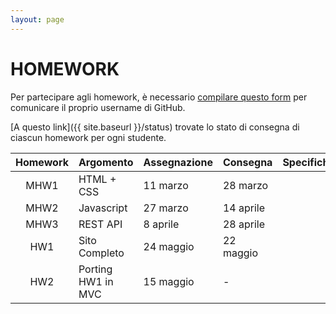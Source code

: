 ```yaml
---
layout: page
---
```


# HOMEWORK

Per partecipare agli homework, è necessario [compilare questo form](https://forms.gle/LMnKCVwjCrQe8qtS8) per comunicare il proprio username di GitHub.

[A questo link]({{ site.baseurl }}/status) trovate lo stato di consegna di ciascun homework per ogni studente.

| Homework | Argomento          | Assegnazione    | Consegna       | Specifiche   |
| :-------:| ------------------ | --------------- | ---------------|-------------- |
| MHW1     | HTML + CSS         | 11 marzo    | 28 marzo  | |
| MHW2     | Javascript         | 27 marzo    | 14 aprile |  | 
| MHW3     | REST API           | 8 aprile  | 28 aprile  |  |
| HW1      | Sito Completo      | 24 maggio  | 22 maggio |  | 
| HW2      | Porting HW1 in MVC | 15 maggio  | - | 
